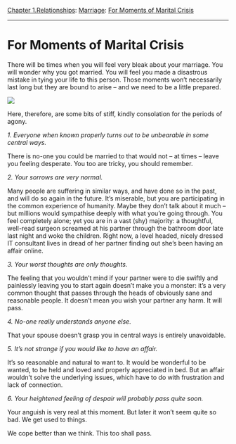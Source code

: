 [Chapter 1.Relationships](https://www.theschooloflife.com/thebookoflife/category/relationships/): [Marriage](https://www.theschooloflife.com/thebookoflife/category/relationships/marriage/): [For Moments of Marital Crisis](https://www.theschooloflife.com/thebookoflife/for-moments-of-marital-crisis/)

* * *

# For Moments of Marital Crisis

There will be times when you will feel very bleak about your marriage. You will wonder why you got married. You will feel you made a disastrous mistake in tying your life to this person. Those moments won’t necessarily last long but they are bound to arise – and we need to be a little prepared.

![](https://www.theschooloflife.com/thebookoflife/wp-content/uploads/2017/08/1044px-Tampuhan_by_Juan_Luna.jpg)

Here, therefore, are some bits of stiff, kindly consolation for the periods of agony.

_1. Everyone when known properly turns out to be unbearable in some central ways._

There is no-one you could be married to that would not – at times – leave you feeling desperate. You too are tricky, you should remember.

_2. Your sorrows are very normal._

Many people are suffering in similar ways, and have done so in the past, and will do so again in the future. It’s miserable, but you are participating in the common experience of humanity. Maybe they don’t talk about it much – but millions would sympathise deeply with what you’re going through. You feel completely alone; yet you are in a vast (shy) majority: a thoughtful, well-read surgeon screamed at his partner through the bathroom door late last night and woke the children. Right now, a level headed, nicely dressed IT consultant lives in dread of her partner finding out she’s been having an affair online.

_3. Your worst thoughts are only thoughts._

The feeling that you wouldn’t mind if your partner were to die swiftly and painlessly leaving you to start again doesn’t make you a monster: it’s a very common thought that passes through the heads of obviously sane and reasonable people. It doesn’t mean you wish your partner any harm. It will pass.

_4. No-one really understands anyone else._

That your spouse doesn’t grasp you in central ways is entirely unavoidable.

_5. It’s not strange if you would like to have an affair._

It’s so reasonable and natural to want to. It would be wonderful to be wanted, to be held and loved and properly appreciated in bed. But an affair wouldn’t solve the underlying issues, which have to do with frustration and lack of connection.

_6. Your heightened feeling of despair will probably pass quite soon._

Your anguish is very real at this moment. But later it won’t seem quite so bad. We get used to things.

We cope better than we think. This too shall pass.
